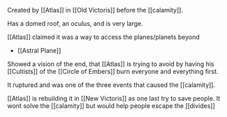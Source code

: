Created by [[Atlas]] in [[Old Victoris]] before the [[calamity]].

Has a domed roof, an oculus, and is very large.

[[Atlas]] claimed it was a way to access the planes/planets beyond 
- [[Astral Plane]]

Showed a vision of the end, that [[Atlas]] is trying to avoid by having his [[Cultists]] of the [[Circle of Embers]] burn everyone and everything first.

It ruptured and was one of the three events that caused the [[calamity]]. 

[[Atlas]] is rebuilding it in [[New Victoris]] as one last try to save people. It wont solve the [[calamity]] but would help people escape the [[divides]]